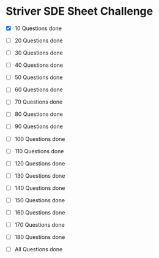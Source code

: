 # Striver SDE Sheet Challenge

- [x] 10 Questions done
- [ ] 20 Questions done
- [ ] 30 Questions done
- [ ] 40 Questions done
- [ ] 50 Questions done
- [ ] 60 Questions done
- [ ] 70 Questions done
- [ ] 80 Questions done
- [ ] 90 Questions done
- [ ] 100 Questions done
- [ ] 110 Questions done
- [ ] 120 Questions done
- [ ] 130 Questions done
- [ ] 140 Questions done
- [ ] 150 Questions done
- [ ] 160 Questions done
- [ ] 170 Questions done
- [ ] 180 Questions done

- [ ] All Questions done



